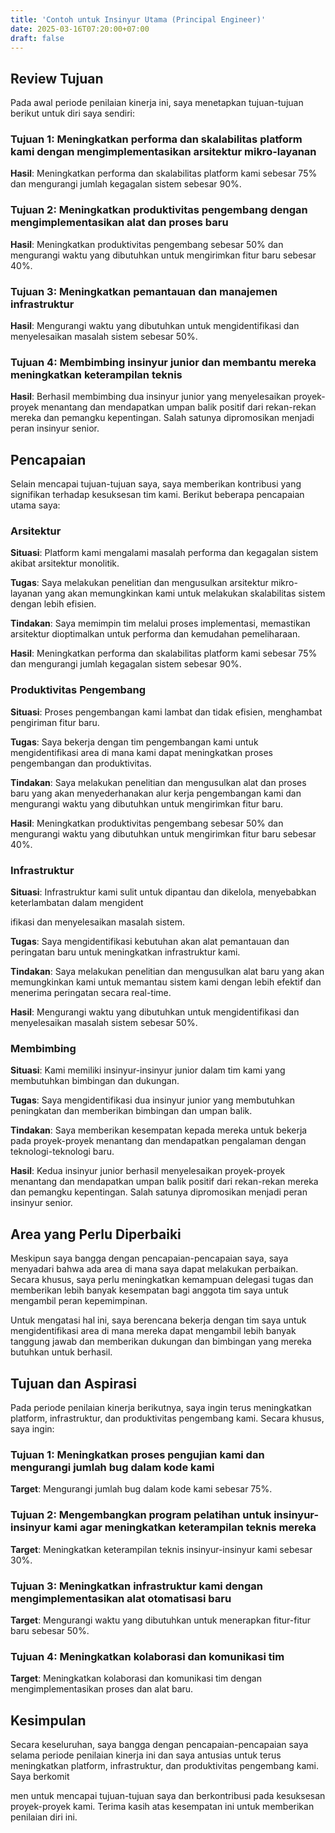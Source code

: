 ```yaml
---
title: 'Contoh untuk Insinyur Utama (Principal Engineer)'
date: 2025-03-16T07:20:00+07:00
draft: false
---
```


## **Review Tujuan**

Pada awal periode penilaian kinerja ini, saya menetapkan tujuan-tujuan berikut untuk diri saya sendiri:

### **Tujuan 1: Meningkatkan performa dan skalabilitas platform kami dengan mengimplementasikan arsitektur mikro-layanan**

**Hasil**: Meningkatkan performa dan skalabilitas platform kami sebesar 75% dan mengurangi jumlah kegagalan sistem sebesar 90%.

### **Tujuan 2: Meningkatkan produktivitas pengembang dengan mengimplementasikan alat dan proses baru**

**Hasil**: Meningkatkan produktivitas pengembang sebesar 50% dan mengurangi waktu yang dibutuhkan untuk mengirimkan fitur baru sebesar 40%.

### **Tujuan 3: Meningkatkan pemantauan dan manajemen infrastruktur**

**Hasil**: Mengurangi waktu yang dibutuhkan untuk mengidentifikasi dan menyelesaikan masalah sistem sebesar 50%.

### **Tujuan 4: Membimbing insinyur junior dan membantu mereka meningkatkan keterampilan teknis**

**Hasil**: Berhasil membimbing dua insinyur junior yang menyelesaikan proyek-proyek menantang dan mendapatkan umpan balik positif dari rekan-rekan mereka dan pemangku kepentingan. Salah satunya dipromosikan menjadi peran insinyur senior.

## **Pencapaian**

Selain mencapai tujuan-tujuan saya, saya memberikan kontribusi yang signifikan terhadap kesuksesan tim kami. Berikut beberapa pencapaian utama saya:

### **Arsitektur**

**Situasi**: Platform kami mengalami masalah performa dan kegagalan sistem akibat arsitektur monolitik.

**Tugas**: Saya melakukan penelitian dan mengusulkan arsitektur mikro-layanan yang akan memungkinkan kami untuk melakukan skalabilitas sistem dengan lebih efisien.

**Tindakan**: Saya memimpin tim melalui proses implementasi, memastikan arsitektur dioptimalkan untuk performa dan kemudahan pemeliharaan.

**Hasil**: Meningkatkan performa dan skalabilitas platform kami sebesar 75% dan mengurangi jumlah kegagalan sistem sebesar 90%.

### **Produktivitas Pengembang**

**Situasi**: Proses pengembangan kami lambat dan tidak efisien, menghambat pengiriman fitur baru.

**Tugas**: Saya bekerja dengan tim pengembangan kami untuk mengidentifikasi area di mana kami dapat meningkatkan proses pengembangan dan produktivitas.

**Tindakan**: Saya melakukan penelitian dan mengusulkan alat dan proses baru yang akan menyederhanakan alur kerja pengembangan kami dan mengurangi waktu yang dibutuhkan untuk mengirimkan fitur baru.

**Hasil**: Meningkatkan produktivitas pengembang sebesar 50% dan mengurangi waktu yang dibutuhkan untuk mengirimkan fitur baru sebesar 40%.

### **Infrastruktur**

**Situasi**: Infrastruktur kami sulit untuk dipantau dan dikelola, menyebabkan keterlambatan dalam mengident

ifikasi dan menyelesaikan masalah sistem.

**Tugas**: Saya mengidentifikasi kebutuhan akan alat pemantauan dan peringatan baru untuk meningkatkan infrastruktur kami.

**Tindakan**: Saya melakukan penelitian dan mengusulkan alat baru yang akan memungkinkan kami untuk memantau sistem kami dengan lebih efektif dan menerima peringatan secara real-time.

**Hasil**: Mengurangi waktu yang dibutuhkan untuk mengidentifikasi dan menyelesaikan masalah sistem sebesar 50%.

### **Membimbing**

**Situasi**: Kami memiliki insinyur-insinyur junior dalam tim kami yang membutuhkan bimbingan dan dukungan.

**Tugas**: Saya mengidentifikasi dua insinyur junior yang membutuhkan peningkatan dan memberikan bimbingan dan umpan balik.

**Tindakan**: Saya memberikan kesempatan kepada mereka untuk bekerja pada proyek-proyek menantang dan mendapatkan pengalaman dengan teknologi-teknologi baru.

**Hasil**: Kedua insinyur junior berhasil menyelesaikan proyek-proyek menantang dan mendapatkan umpan balik positif dari rekan-rekan mereka dan pemangku kepentingan. Salah satunya dipromosikan menjadi peran insinyur senior.

## **Area yang Perlu Diperbaiki**

Meskipun saya bangga dengan pencapaian-pencapaian saya, saya menyadari bahwa ada area di mana saya dapat melakukan perbaikan. Secara khusus, saya perlu meningkatkan kemampuan delegasi tugas dan memberikan lebih banyak kesempatan bagi anggota tim saya untuk mengambil peran kepemimpinan.

Untuk mengatasi hal ini, saya berencana bekerja dengan tim saya untuk mengidentifikasi area di mana mereka dapat mengambil lebih banyak tanggung jawab dan memberikan dukungan dan bimbingan yang mereka butuhkan untuk berhasil.

## **Tujuan dan Aspirasi**

Pada periode penilaian kinerja berikutnya, saya ingin terus meningkatkan platform, infrastruktur, dan produktivitas pengembang kami. Secara khusus, saya ingin:

### **Tujuan 1: Meningkatkan proses pengujian kami dan mengurangi jumlah bug dalam kode kami**

**Target**: Mengurangi jumlah bug dalam kode kami sebesar 75%.

### **Tujuan 2: Mengembangkan program pelatihan untuk insinyur-insinyur kami agar meningkatkan keterampilan teknis mereka**

**Target**: Meningkatkan keterampilan teknis insinyur-insinyur kami sebesar 30%.

### Tujuan 3: Meningkatkan infrastruktur kami dengan mengimplementasikan alat otomatisasi baru

**Target**: Mengurangi waktu yang dibutuhkan untuk menerapkan fitur-fitur baru sebesar 50%.

### Tujuan 4: Meningkatkan kolaborasi dan komunikasi tim

**Target**: Meningkatkan kolaborasi dan komunikasi tim dengan mengimplementasikan proses dan alat baru.

## Kesimpulan

Secara keseluruhan, saya bangga dengan pencapaian-pencapaian saya selama periode penilaian kinerja ini dan saya antusias untuk terus meningkatkan platform, infrastruktur, dan produktivitas pengembang kami. Saya berkomit

men untuk mencapai tujuan-tujuan saya dan berkontribusi pada kesuksesan proyek-proyek kami. Terima kasih atas kesempatan ini untuk memberikan penilaian diri ini.
